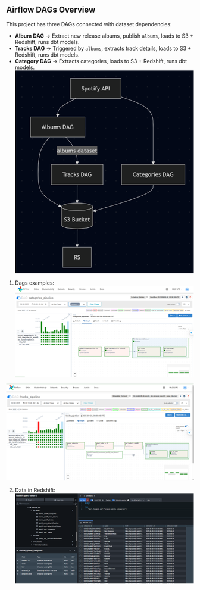 ## Airflow DAGs Overview

This project has three DAGs connected with dataset dependencies:

- **Album DAG** → Extract new release albums, publish `albums`, loads to S3 + Redshift, runs dbt models.
- **Tracks DAG** → Triggered by `albums`, extracts track details, loads to S3 + Redshift, runs dbt models.
- **Category DAG** → Extracts categories, loads to S3 + Redshift, runs dbt models.
![Dags](https://github.com/baotram237/spotify_data_project/blob/main/images/Dag_illustrations.png)

1. Dags examples:
![Categories dag](https://github.com/baotram237/spotify_data_project/blob/main/images/categories_dag.png)

![Tracks dag](https://github.com/baotram237/spotify_data_project/blob/main/images/tracks_dag.png)

2. Data in Redshift:
![sample data in Redshift](https://github.com/baotram237/spotify_data_project/blob/main/images/bronze_categories_exp.png)


